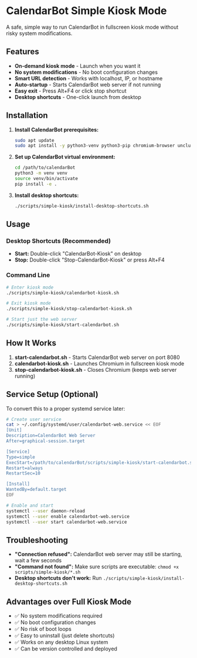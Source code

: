 # CalendarBot Simple Kiosk Mode

A safe, simple way to run CalendarBot in fullscreen kiosk mode without risky system modifications.

## Features

- **On-demand kiosk mode** - Launch when you want it
- **No system modifications** - No boot configuration changes
- **Smart URL detection** - Works with localhost, IP, or hostname
- **Auto-startup** - Starts CalendarBot web server if not running
- **Easy exit** - Press Alt+F4 or click stop shortcut
- **Desktop shortcuts** - One-click launch from desktop

## Installation

1. **Install CalendarBot prerequisites:**
   ```bash
   sudo apt update
   sudo apt install -y python3-venv python3-pip chromium-browser unclutter
   ```

2. **Set up CalendarBot virtual environment:**
   ```bash
   cd /path/to/calendarBot
   python3 -m venv venv
   source venv/bin/activate
   pip install -e .
   ```

3. **Install desktop shortcuts:**
   ```bash
   ./scripts/simple-kiosk/install-desktop-shortcuts.sh
   ```

## Usage

### Desktop Shortcuts (Recommended)
- **Start:** Double-click "CalendarBot-Kiosk" on desktop
- **Stop:** Double-click "Stop-CalendarBot-Kiosk" or press Alt+F4

### Command Line
```bash
# Enter kiosk mode
./scripts/simple-kiosk/calendarbot-kiosk.sh

# Exit kiosk mode  
./scripts/simple-kiosk/stop-calendarbot-kiosk.sh

# Start just the web server
./scripts/simple-kiosk/start-calendarbot.sh
```

## How It Works

1. **start-calendarbot.sh** - Starts CalendarBot web server on port 8080
2. **calendarbot-kiosk.sh** - Launches Chromium in fullscreen kiosk mode
3. **stop-calendarbot-kiosk.sh** - Closes Chromium (keeps web server running)

## Service Setup (Optional)

To convert this to a proper systemd service later:

```bash
# Create user service
cat > ~/.config/systemd/user/calendarbot-web.service << EOF
[Unit]
Description=CalendarBot Web Server
After=graphical-session.target

[Service]
Type=simple
ExecStart=/path/to/calendarBot/scripts/simple-kiosk/start-calendarbot.sh
Restart=always
RestartSec=10

[Install]
WantedBy=default.target
EOF

# Enable and start
systemctl --user daemon-reload
systemctl --user enable calendarbot-web.service
systemctl --user start calendarbot-web.service
```

## Troubleshooting

- **"Connection refused":** CalendarBot web server may still be starting, wait a few seconds
- **"Command not found":** Make sure scripts are executable: `chmod +x scripts/simple-kiosk/*.sh`
- **Desktop shortcuts don't work:** Run `./scripts/simple-kiosk/install-desktop-shortcuts.sh`

## Advantages over Full Kiosk Mode

- ✅ No system modifications required
- ✅ No boot configuration changes
- ✅ No risk of boot loops
- ✅ Easy to uninstall (just delete shortcuts)
- ✅ Works on any desktop Linux system
- ✅ Can be version controlled and deployed